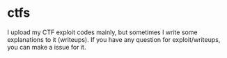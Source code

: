 # ctfs

I upload my CTF exploit codes mainly, but sometimes I write some explanations to it (writeups).
If you have any question for exploit/writeups, you can make a issue for it.
